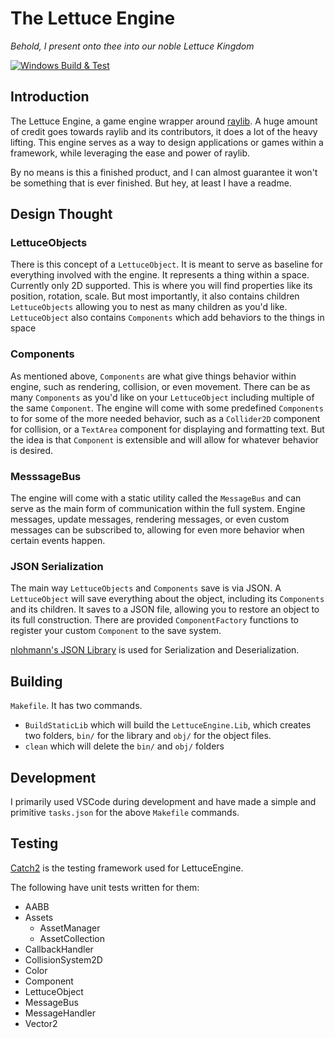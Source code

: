 # The Lettuce Engine

*Behold, I present onto thee into our noble Lettuce Kingdom*

[![Windows Build & Test](https://github.com/TheKingOfLettuce/LettuceEngine/actions/workflows/LettuceEngineBuildAndTest.yml/badge.svg)](https://github.com/TheKingOfLettuce/LettuceEngine/actions/workflows/LettuceEngineBuildAndTest.yml)

## Introduction
The Lettuce Engine, a game engine wrapper around [raylib](https://github.com/raysan5/raylib). A huge amount of credit goes towards raylib and its contributors, it does a lot of the heavy lifting. This engine serves as a way to design applications or games within a framework, while leveraging the ease and power of raylib.

By no means is this a finished product, and I can almost guarantee it won't be something that is ever finished. But hey, at least I have a readme.

## Design Thought

### LettuceObjects
There is this concept of a `LettuceObject`. It is meant to serve as baseline for everything involved with the engine. It represents a thing within a space. Currently only 2D supported. This is where you will find properties like its position, rotation, scale. But most importantly, it also contains children `LettuceObjects` allowing you to nest as many children as you'd like. `LettuceObject` also contains `Components` which add behaviors to the things in space

### Components
As mentioned above, `Components` are what give things behavior within engine, such as rendering, collision, or even movement. There can be as many `Components` as you'd like on your `LettuceObject` including multiple of the same `Component`. The engine will come with some predefined `Components` to for some of the more needed behavior, such as a `Collider2D` component for collision, or a `TextArea` component for displaying and formatting text. But the idea is that `Component` is extensible and will allow for whatever behavior is desired.

### MesssageBus
The engine will come with a static utility called the `MessageBus` and can serve as the main form of communication within the full system. Engine messages, update messages, rendering messages, or even custom messages can be subscribed to, allowing for even more behavior when certain events happen.

### JSON Serialization
The main way `LettuceObjects` and `Components` save is via JSON. A `LettuceObject` will save everything about the object, including its `Components` and its children. It saves to a JSON file, allowing you to restore an object to its full construction. There are provided `ComponentFactory` functions to register your custom `Component` to the save system.

[nlohmann's JSON Library](https://github.com/nlohmann/json) is used for Serialization and Deserialization.

## Building
`Makefile`. It has two commands. 
- `BuildStaticLib` which will build the `LettuceEngine.Lib`, which creates two folders, `bin/` for the library and `obj/` for the object files.
- `clean` which will delete the `bin/` and `obj/` folders

## Development
I primarily used VSCode during development and have made a simple and primitive `tasks.json` for the above `Makefile` commands. 

## Testing
[Catch2](https://github.com/catchorg/Catch2/tree/devel) is the testing framework used for LettuceEngine.

The following have unit tests written for them:
- AABB
- Assets
    - AssetManager
    - AssetCollection
- CallbackHandler
- CollisionSystem2D
- Color
- Component
- LettuceObject
- MessageBus
- MessageHandler
- Vector2